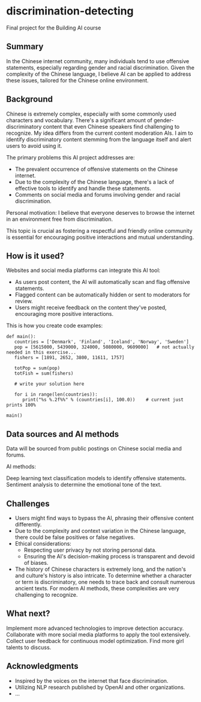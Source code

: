 # discrimination-detecting
Final project for the Building AI course


## Summary

In the Chinese internet community, many individuals tend to use offensive statements, especially regarding gender and racial discrimination. Given the complexity of the Chinese language, I believe AI can be applied to address these issues, tailored for the Chinese online environment.

## Background

Chinese is extremely complex, especially with some commonly used characters and vocabulary. There's a significant amount of gender-discriminatory content that even Chinese speakers find challenging to recognize. My idea differs from the current content moderation AIs. I aim to identify discriminatory content stemming from the language itself and alert users to avoid using it.

The primary problems this AI project addresses are:

* The prevalent occurrence of offensive statements on the Chinese internet.
* Due to the complexity of the Chinese language, there's a lack of effective tools to identify and handle these statements.
* Comments on social media and forums involving gender and racial discrimination.

Personal motivation: I believe that everyone deserves to browse the internet in an environment free from discrimination.

This topic is crucial as fostering a respectful and friendly online community is essential for encouraging positive interactions and mutual understanding.

## How is it used?

Websites and social media platforms can integrate this AI tool:

* As users post content, the AI will automatically scan and flag offensive statements.
* Flagged content can be automatically hidden or sent to moderators for review.
* Users might receive feedback on the content they've posted, encouraging more positive interactions.

This is how you create code examples:
```
def main():
   countries = ['Denmark', 'Finland', 'Iceland', 'Norway', 'Sweden']
   pop = [5615000, 5439000, 324000, 5080000, 9609000]   # not actually needed in this exercise...
   fishers = [1891, 2652, 3800, 11611, 1757]

   totPop = sum(pop)
   totFish = sum(fishers)

   # write your solution here

   for i in range(len(countries)):
      print("%s %.2f%%" % (countries[i], 100.0))    # current just prints 100%

main()
```


## Data sources and AI methods
Data will be sourced from public postings on Chinese social media and forums.

AI methods:

Deep learning text classification models to identify offensive statements.
Sentiment analysis to determine the emotional tone of the text.

## Challenges

* Users might find ways to bypass the AI, phrasing their offensive content differently.
* Due to the complexity and context variation in the Chinese language, there could be false positives or false negatives.
* Ethical considerations:
    * Respecting user privacy by not storing personal data.
    * Ensuring the AI's decision-making process is transparent and devoid of biases.
* The history of Chinese characters is extremely long, and the nation's and culture's history is also intricate. To determine whether a character or term is discriminatory, one needs to trace back and consult numerous ancient texts. For modern AI methods, these complexities are very challenging to recognize.

## What next?

Implement more advanced technologies to improve detection accuracy.
Collaborate with more social media platforms to apply the tool extensively.
Collect user feedback for continuous model optimization.
Find more girl talents to discuss.

## Acknowledgments

* Inspired by the voices on the internet that face discrimination.
* Utilizing NLP research published by OpenAI and other organizations.
* ...
